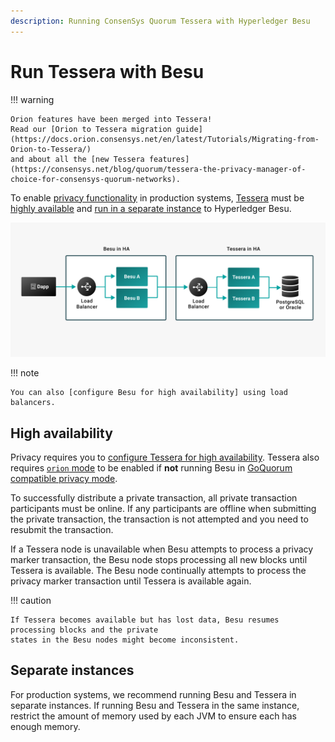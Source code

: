 ```yaml
---
description: Running ConsenSys Quorum Tessera with Hyperledger Besu
---
```


# Run Tessera with Besu

!!! warning

    Orion features have been merged into Tessera!
    Read our [Orion to Tessera migration guide](https://docs.orion.consensys.net/en/latest/Tutorials/Migrating-from-Orion-to-Tessera/)
    and about all the [new Tessera features](https://consensys.net/blog/quorum/tessera-the-privacy-manager-of-choice-for-consensys-quorum-networks).

To enable [privacy functionality](../../concepts/privacy/index.md) in production
systems, [Tessera](https://docs.tessera.consensys.net/) must be [highly available](#high-availability)
and [run in a separate instance](#separate-instances) to Hyperledger Besu.

![Besu-Tessera-High-Availability](../../../images/Besu-Tessera-High-Availability.png)

!!! note

    You can also [configure Besu for high availability] using load balancers.

## High availability

Privacy requires you to [configure Tessera for high availability].
Tessera also requires [`orion` mode](https://docs.tessera.consensys.net/en/stable/HowTo/Configure/Orion-Mode/)
to be enabled if **not** running Besu in [GoQuorum compatible privacy mode](goquorum-compatible.md).

To successfully distribute a private transaction, all private transaction participants must be
online. If any participants are offline when submitting the private transaction, the transaction is
not attempted and you need to resubmit the transaction.

If a Tessera node is unavailable when Besu attempts to process a privacy marker transaction, the
Besu node stops processing all new blocks until Tessera is available. The Besu node continually
attempts to process the privacy marker transaction until Tessera is available again.

!!! caution

    If Tessera becomes available but has lost data, Besu resumes processing blocks and the private
    states in the Besu nodes might become inconsistent.

## Separate instances

For production systems, we recommend running Besu and Tessera in separate instances. If running Besu
and Tessera in the same instance, restrict the amount of memory used by each JVM to ensure each has
enough memory.

<!-- links -->
[configure Tessera for high availability]: https://consensys.net/docs/goquorum//en/stable/configure-and-manage/configure/high-availability/
[configure Besu for high availability]: ../../../global/how-to/configure/Configure-HA
